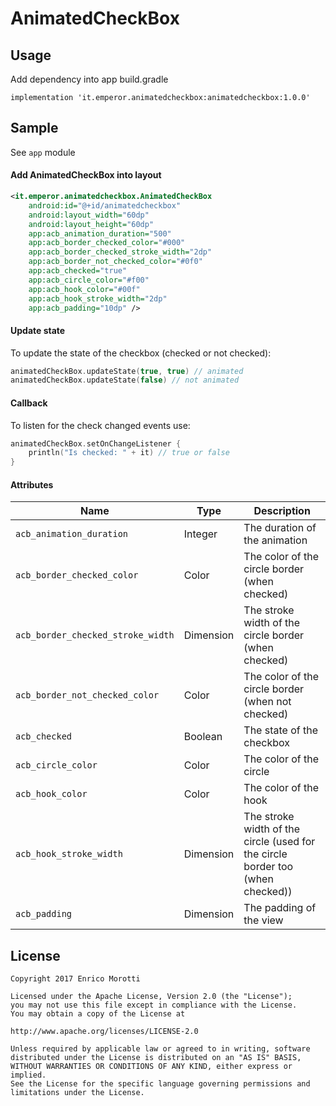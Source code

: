 # AnimatedCheckBox

## Usage
Add dependency into app build.gradle
```
implementation 'it.emperor.animatedcheckbox:animatedcheckbox:1.0.0'
```

## Sample
See `app` module

#### Add AnimatedCheckBox into layout
```xml
<it.emperor.animatedcheckbox.AnimatedCheckBox
    android:id="@+id/animatedcheckbox"
    android:layout_width="60dp"
    android:layout_height="60dp"
    app:acb_animation_duration="500"
    app:acb_border_checked_color="#000"
    app:acb_border_checked_stroke_width="2dp"
    app:acb_border_not_checked_color="#0f0"
    app:acb_checked="true"
    app:acb_circle_color="#f00"
    app:acb_hook_color="#00f"
    app:acb_hook_stroke_width="2dp"
    app:acb_padding="10dp" />
```

#### Update state
To update the state of the checkbox (checked or not checked):
```kotlin
animatedCheckBox.updateState(true, true) // animated
animatedCheckBox.updateState(false) // not animated
```

#### Callback
To listen for the check changed events use:
```kotlin
animatedCheckBox.setOnChangeListener {
    println("Is checked: " + it) // true or false
}
```

#### Attributes
Name | Type | Description
--- | --- | ---
`acb_animation_duration` | Integer | The duration of the animation
`acb_border_checked_color` | Color | The color of the circle border (when checked)
`acb_border_checked_stroke_width` | Dimension | The stroke width of the circle border (when checked)
`acb_border_not_checked_color` | Color | The color of the circle border (when not checked)
`acb_checked` | Boolean | The state of the checkbox
`acb_circle_color` | Color | The color of the circle
`acb_hook_color` | Color | The color of the hook
`acb_hook_stroke_width` | Dimension | The stroke width of the circle (used for the circle border too (when checked))
`acb_padding` | Dimension | The padding of the view

## License
```
Copyright 2017 Enrico Morotti

Licensed under the Apache License, Version 2.0 (the "License");
you may not use this file except in compliance with the License.
You may obtain a copy of the License at

http://www.apache.org/licenses/LICENSE-2.0

Unless required by applicable law or agreed to in writing, software
distributed under the License is distributed on an "AS IS" BASIS,
WITHOUT WARRANTIES OR CONDITIONS OF ANY KIND, either express or implied.
See the License for the specific language governing permissions and
limitations under the License.
```
